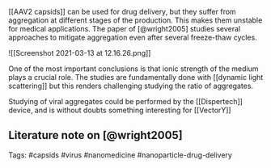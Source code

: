 [[AAV2 capsids]] can be used for drug delivery, but they suffer from aggregation at different stages of the production. This makes them unstable for medical applications. The paper of [@wright2005] studies several approaches to mitigate aggregation even after several freeze-thaw cycles. 

![[Screenshot 2021-03-13 at 12.16.26.png]]

One of the most important conclusions is that ionic strength of the medium plays a crucial role. The studies are fundamentally done with [[dynamic light scattering]] but this renders challenging studying the ratio of aggregates. 

Studying of viral aggregates could be performed by the [[Dispertech]] device, and is without doubts something interesting for [[VectorY]]


## Literature note on [@wright2005]

Tags: #capsids #virus #nanomedicine #nanoparticle-drug-delivery